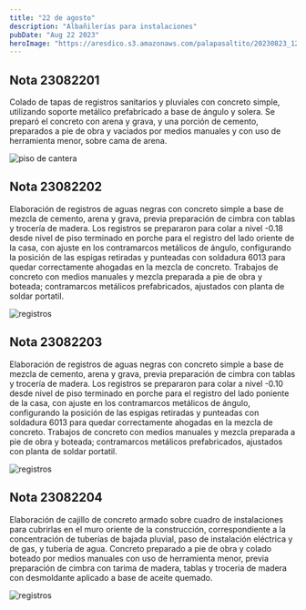 ```yaml
---
title: "22 de agosto"
description: "Albañilerías para instalaciones"
pubDate: "Aug 22 2023"
heroImage: "https://aresdico.s3.amazonaws.com/palapasaltito/20230823_124636.jpg"
---
```


## Nota 23082201

Colado de tapas de registros sanitarios y pluviales con concreto simple, utilizando soporte metálico prefabricado a base de ángulo y solera. Se preparó el concreto con arena y grava, y una porción de cemento, preparados a pie de obra y vaciados por medios manuales y con uso de herramienta menor, sobre cama de arena.

![piso de cantera](https://aresdico.s3.amazonaws.com/palapasaltito/20230823_124636.jpg "piso de cantera")

## Nota 23082202

Elaboración de registros de aguas negras con concreto simple a base de mezcla de cemento, arena y grava, previa preparación de cimbra con tablas y trocería de madera. Los registros se prepararon para colar a nivel -0.18 desde nivel de piso terminado en porche para el registro del lado oriente de la casa, con ajuste en los contramarcos metálicos de ángulo, configurando la posición de las espigas retiradas y punteadas con soldadura 6013 para quedar correctamente ahogadas en la mezcla de concreto. Trabajos de concreto con medios manuales y mezcla preparada a pie de obra y boteada; contramarcos metálicos prefabricados, ajustados con planta de soldar portatil.

![registros](https://aresdico.s3.amazonaws.com/palapasaltito/20230823_124602.jpg "registros")

## Nota 23082203

Elaboración de registros de aguas negras con concreto simple a base de mezcla de cemento, arena y grava, previa preparación de cimbra con tablas y trocería de madera. Los registros se prepararon para colar a nivel -0.10 desde nivel de piso terminado en porche para el registro del lado poniente de la casa, con ajuste en los contramarcos metálicos de ángulo, configurando la posición de las espigas retiradas y punteadas con soldadura 6013 para quedar correctamente ahogadas en la mezcla de concreto. Trabajos de concreto con medios manuales y mezcla preparada a pie de obra y boteada; contramarcos metálicos prefabricados, ajustados con planta de soldar portatil.

![registros](https://aresdico.s3.amazonaws.com/palapasaltito/20230823_124708.jpg "registros")

## Nota 23082204

Elaboración de cajillo de concreto armado sobre cuadro de instalaciones para cubrirlas en el muro oriente de la construcción, correspondiente a la concentración de tuberías de bajada pluvial, paso de instalación eléctrica y de gas, y tubería de agua. Concreto preparado a pie de obra y colado boteado por medios manuales con uso de herramienta menor, previa preparación de cimbra con tarima de madera, tablas y trocería de madera con desmoldante aplicado a base de aceite quemado.

![registros](https://aresdico.s3.amazonaws.com/palapasaltito/20230823_124602.jpg "registros")
